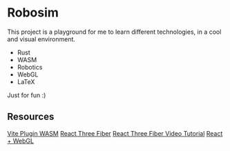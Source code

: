 # Robosim

This project is a playground for me to learn different technologies, in a cool and visual environment.

* Rust
* WASM
* Robotics
* WebGL
* LaTeX

Just for fun :)

## Resources

[Vite Plugin WASM](https://github.com/Menci/vite-plugin-wasm)
[React Three Fiber](https://docs.pmnd.rs/react-three-fiber/getting-started/introduction)
[React Three Fiber Video Tutorial](https://threejs-journey.com/lessons/what-are-react-and-react-three-fiber)
[React + WebGL](https://medium.com/hackernoon/react-webgl-different-ways-of-creating-3d-apps-with-react-3af844f61257)
